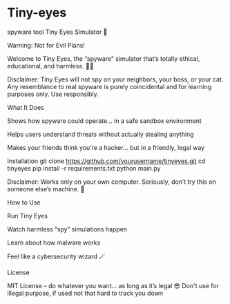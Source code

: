 # Tiny-eyes
spyware tool
Tiny Eyes Simulator 👀

Warning: Not for Evil Plans!

Welcome to Tiny Eyes, the “spyware” simulator that’s totally ethical, educational, and harmless. 🕵️‍♂️

Disclaimer: Tiny Eyes will not spy on your neighbors, your boss, or your cat. Any resemblance to real spyware is purely coincidental and for learning purposes only. Use responsibly.

What It Does

Shows how spyware could operate… in a safe sandbox environment

Helps users understand threats without actually stealing anything

Makes your friends think you’re a hacker… but in a friendly, legal way

Installation
git clone https://github.com/yourusername/tinyeyes.git
cd tinyeyes
pip install -r requirements.txt
python main.py


Disclaimer: Works only on your own computer. Seriously, don’t try this on someone else’s machine. 👀

How to Use

Run Tiny Eyes

Watch harmless “spy” simulations happen

Learn about how malware works

Feel like a cybersecurity wizard 🪄

License

MIT License – do whatever you want… as long as it’s legal 😎
Don't use for illegal purpose, if used not that hard to track you down
